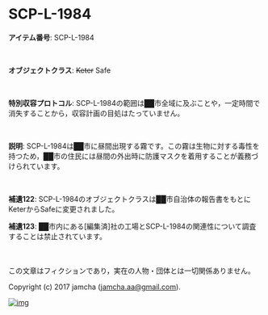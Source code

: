 # SCP-L-1984

**アイテム番号**: SCP-L-1984  

<br>  

**オブジェクトクラス**: <del>Keter</del> Safe  

<br>  

**特別収容プロトコル**: SCP-L-1984の範囲は██市全域に及ぶことや，一定時間で消失することから，収容計画の目処はたっていません。  

<br>  

**説明**: SCP-L-1984は██市に昼間出現する霧です。この霧は生物に対する毒性を持つため，██市の住民には昼間の外出時に防護マスクを着用することが義務づけられています。  

<br>  

**補遺122**: SCP-L-1984のオブジェクトクラスは██市自治体の報告書をもとにKeterからSafeに変更されました。  

**補遺123**: ██市内にある[編集済]社の工場とSCP-L-1984の関連性について調査することは禁止されています。  

<br>  
<br>  
この文章はフィクションであり，実在の人物・団体とは一切関係ありません。  

Copyright (c) 2017 jamcha (jamcha.aa@gmail.com).  

[![img](http://i.creativecommons.org/l/by-sa/4.0/88x31.png)](http://creativecommons.org/licenses/by-sa/4.0/deed)